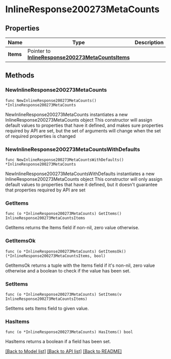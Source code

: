 # InlineResponse200273MetaCounts

## Properties

Name | Type | Description | Notes
------------ | ------------- | ------------- | -------------
**Items** | Pointer to [**InlineResponse200273MetaCountsItems**](InlineResponse200273MetaCountsItems.md) |  | [optional] 

## Methods

### NewInlineResponse200273MetaCounts

`func NewInlineResponse200273MetaCounts() *InlineResponse200273MetaCounts`

NewInlineResponse200273MetaCounts instantiates a new InlineResponse200273MetaCounts object
This constructor will assign default values to properties that have it defined,
and makes sure properties required by API are set, but the set of arguments
will change when the set of required properties is changed

### NewInlineResponse200273MetaCountsWithDefaults

`func NewInlineResponse200273MetaCountsWithDefaults() *InlineResponse200273MetaCounts`

NewInlineResponse200273MetaCountsWithDefaults instantiates a new InlineResponse200273MetaCounts object
This constructor will only assign default values to properties that have it defined,
but it doesn't guarantee that properties required by API are set

### GetItems

`func (o *InlineResponse200273MetaCounts) GetItems() InlineResponse200273MetaCountsItems`

GetItems returns the Items field if non-nil, zero value otherwise.

### GetItemsOk

`func (o *InlineResponse200273MetaCounts) GetItemsOk() (*InlineResponse200273MetaCountsItems, bool)`

GetItemsOk returns a tuple with the Items field if it's non-nil, zero value otherwise
and a boolean to check if the value has been set.

### SetItems

`func (o *InlineResponse200273MetaCounts) SetItems(v InlineResponse200273MetaCountsItems)`

SetItems sets Items field to given value.

### HasItems

`func (o *InlineResponse200273MetaCounts) HasItems() bool`

HasItems returns a boolean if a field has been set.


[[Back to Model list]](../README.md#documentation-for-models) [[Back to API list]](../README.md#documentation-for-api-endpoints) [[Back to README]](../README.md)


